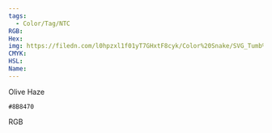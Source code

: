 ```yaml
---
tags:
  - Color/Tag/NTC
RGB:
Hex:
img: https://filedn.com/l0hpzxl1f01yT7GHxtF8cyk/Color%20Snake/SVG_Tumb%20Mass%20No%20Name/8B8470.svg
CMYK:
HSL:
Name:
---
```

Olive Haze
```palette
#8B8470
```
RGB
